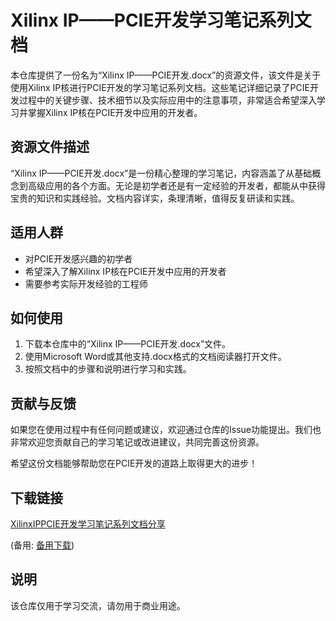 # Xilinx IP——PCIE开发学习笔记系列文档

本仓库提供了一份名为“Xilinx IP——PCIE开发.docx”的资源文件，该文件是关于使用Xilinx IP核进行PCIE开发的学习笔记系列文档。这些笔记详细记录了PCIE开发过程中的关键步骤、技术细节以及实际应用中的注意事项，非常适合希望深入学习并掌握Xilinx IP核在PCIE开发中应用的开发者。

## 资源文件描述

“Xilinx IP——PCIE开发.docx”是一份精心整理的学习笔记，内容涵盖了从基础概念到高级应用的各个方面。无论是初学者还是有一定经验的开发者，都能从中获得宝贵的知识和实践经验。文档内容详实，条理清晰，值得反复研读和实践。

## 适用人群

- 对PCIE开发感兴趣的初学者
- 希望深入了解Xilinx IP核在PCIE开发中应用的开发者
- 需要参考实际开发经验的工程师

## 如何使用

1. 下载本仓库中的“Xilinx IP——PCIE开发.docx”文件。
2. 使用Microsoft Word或其他支持.docx格式的文档阅读器打开文件。
3. 按照文档中的步骤和说明进行学习和实践。

## 贡献与反馈

如果您在使用过程中有任何问题或建议，欢迎通过仓库的Issue功能提出。我们也非常欢迎您贡献自己的学习笔记或改进建议，共同完善这份资源。

希望这份文档能够帮助您在PCIE开发的道路上取得更大的进步！

## 下载链接
[XilinxIPPCIE开发学习笔记系列文档分享](https://pan.quark.cn/s/c2d3a378faa7) 

(备用: [备用下载](https://pan.baidu.com/s/1CgGtI08qWmdwNwT0YUr_xw?pwd=1234))

## 说明

该仓库仅用于学习交流，请勿用于商业用途。
